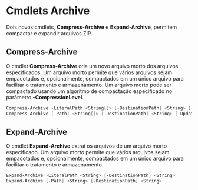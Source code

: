 # Cmdlets Archive

Dois novos cmdlets, **Compress-Archive** e **Expand-Archive**, permitem compactar e expandir arquivos ZIP.

## Compress-Archive
O cmdlet **Compress-Archive** cria um novo arquivo morto dos arquivos especificados. Um arquivo morto permite que vários arquivos sejam empacotados e, opcionalmente, compactados em um único arquivo para facilitar o tratamento e armazenamento. Um arquivo morto pode ser compactado usando um algoritmo de compactação especificado no parâmetro **-CompressionLevel**.
```PowerShell
Compress-Archive -LiteralPath <String[]> [-DestinationPath] <String> [-Update] [-CompressionLevel <Microsoft.PowerShell.Commands.CompressionLevel>] 
Compress-Archive [-Path] <String[]> [-DestinationPath] <String> [-Update] [-CompressionLevel <Microsoft.PowerShell.Commands.CompressionLevel>]
```

## Expand-Archive
O cmdlet **Expand-Archive** extrai os arquivos de um arquivo morto especificado. Um arquivo morto permite que vários arquivos sejam empacotados e, opcionalmente, compactados em um único arquivo para facilitar o tratamento e armazenamento.
```PowerShell
Expand-Archive -LiteralPath <String> [-DestinationPath] <String>
Expand-Archive [-Path] <String> [-DestinationPath] <String>
```


<!--HONumber=Jun16_HO4-->


